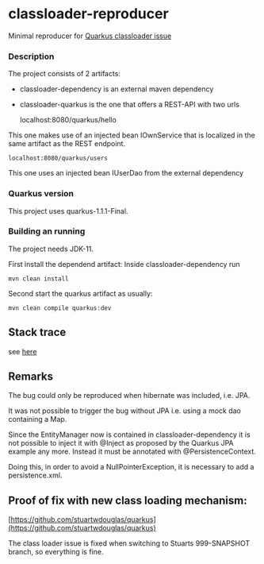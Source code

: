 # classloader-reproducer

Minimal reproducer for [Quarkus classloader issue](https://github.com/quarkusio/quarkus/issues/5015)

### Description

The project consists of 2 artifacts:

* classloader-dependency is an external maven dependency

* classloader-quarkus is the one that offers a REST-API with two urls

	localhost:8080/quarkus/hello

This one makes use of an injected bean IOwnService that is localized in the same artifact as the REST endpoint.

	localhost:8080/quarkus/users

This one uses an injected bean IUserDao from the external dependency

### Quarkus version

This project uses quarkus-1.1.1-Final.

### Building an running

The project needs JDK-11.

First install the dependend artifact: Inside classloader-dependency run

	mvn clean install

Second start the quarkus artifact as usually:

	mvn clean compile quarkus:dev

## Stack trace

see [here](./stacktrace)


## Remarks

The bug could only be reproduced when hibernate was included, i.e. JPA.

It was not possible to trigger the bug without JPA i.e. using a mock dao containing a Map.

Since the EntityManager now is contained in classloader-dependency it is not possible to inject it with @Inject as proposed by the Quarkus JPA example any more. Instead it must be annotated with @PersistenceContext.

Doing this, in order to avoid a NullPointerException, it is necessary to add a persistence.xml.


## Proof of fix with new class loading mechanism:

[https://github.com/stuartwdouglas/quarkus](https://github.com/stuartwdouglas/quarkus)

The class loader issue is fixed when switching to Stuarts 999-SNAPSHOT branch, so everything is fine.

